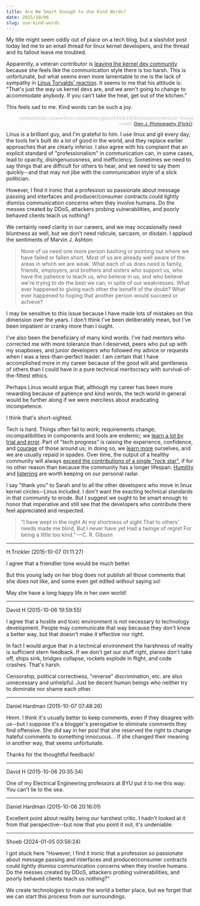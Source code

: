 ```yaml
---
title: Are We Smart Enough to Use Kind Words?
date: 2015/10/06
slug: use-kind-words
---
```


My title might seem oddly out of place on a tech blog, but a slashdot post today led me to an email thread for linux kernel developers, and the thread and its fallout leave me troubled.

Apparently, a veteran contributor is <a href="http://sarah.thesharps.us/2015/10/05/closing-a-door/" target="_blank">leaving the kernel dev community</a> because she feels like the communication style there is too harsh. This is unfortunate, but what seems even more lamentable to me is the lack of sympathy in <a href="http://marc.info/?l=linux-kernel&m=137392506516022&w=2" target="_blank">Linus Torvalds' reaction</a>. It seems to me that his attitude is: "That's just the way us kernel devs are, and we aren't going to change to accommodate anybody. If you can't take the heat, get out of the kitchen."

This feels sad to me. Kind words can be such a joy.

<p style="text-align:right;font-size:85%;color:silver;">[embed]https://www.flickr.com/photos/glenj/2410649592/sizes/m/[/embed]
[Image credit: <a href="https://www.flickr.com/photos/glenj/2410649592/sizes/o/" target="_blank">Glen J. Photography (Flickr)</a>]</p>
Linus is a brilliant guy, and I'm grateful to him. I use linux and git every day; the tools he's built do a lot of good in the world, and they replace earlier approaches that are clearly inferior. I also agree with his complaint that an explicit standard of "professionalism" in communication can, in some cases, lead to opacity, disingenuousness, and inefficiency. Sometimes we need to say things that are difficult for others to hear, and we need to say them quickly--and that may not jibe with the communication style of a slick politician.

However, I find it ironic that a profession so passionate about message passing and interfaces and producer/consumer contracts could lightly dismiss communication concerns when they involve humans. Do the messes created by DDoS, attackers probing vulnerabilities, and poorly behaved clients teach us nothing?

We certainly need clarity in our careers, and we may occasionally need bluntness as well, but we don't need ridicule, sarcasm, or disdain. I applaud the sentiments of Marvin J. Ashton:

<!--more-->
<blockquote>None of us need one more person bashing or pointing out where we have failed or fallen short. Most of us are already well aware of the areas in which we are weak. What each of us does need is family, friends, employers, and brothers and sisters who support us, who have the patience to teach us, who believe in us, and who believe we're trying to do the best we can, in spite of our weaknesses. What ever happened to giving each other the benefit of the doubt? What ever happened to hoping that another person would succeed or achieve?</blockquote>
I may be sensitive to this issue because I have made lots of mistakes on this dimension over the years. I don't think I've been deliberately mean, but I've been impatient or cranky more than I ought.

I've also been the beneficiary of many kind words. I've had mentors who corrected me with more tolerance than I deserved, peers who put up with my soapboxes, and junior developers who followed my advice or requests when I was a less-than-perfect leader. I am certain that I have accomplished more in my career because of the good will and gentleness of others than I could have in a pure technical meritocracy with survival-of-the-fittest ethics.

Perhaps Linus would argue that, although my career has been more rewarding because of patience and kind words, the tech world in general would be further along if we were merciless about eradicating incompetence.

I think that's short-sighted.

Tech is hard. Things often fail to work; requirements change; incompatibilities in components and tools are endemic; we <a href="../../../2012/09/25/six-learning-tips-for-tech-folks/">learn a lot by trial and error</a>. Part of "tech progress" is raising the experience, confidence, and <a href="../../../2013/05/31/courage-counts/">courage</a> of those around us; in doing so, we <a href="../../../2012/09/24/julie-jones-learn-voraciously/">learn more</a> ourselves, and we are usually repaid in spades. Over time, the output of a healthy community will always <a href="../../../2015/03/04/rockstars/">exceed the contributions of a single "rock star"</a>, if for no other reason than because the community has a longer lifespan. <a href="../../../2012/10/01/humility/">Humility</a> and <a href="../../../2012/10/02/lynn-bendixsen-listen/">listening</a> are worth keeping on our personal radar.

I say "thank you" to Sarah and to all the other developers who move in linux kernel circles--Linus included. I don't want the exacting technical standards in that community to erode. But I suggest we ought to be smart enough to honor that imperative and still see that the developers who contribute there feel appreciated and respected.
<blockquote>“I have wept in the night
At my shortness of sight
That to others' needs made me blind,
But I never have yet
Had a twinge of regret
For being a little too kind.”
—C. R. Gibson</blockquote>

---

H.Trickler (2015-10-07 01:11:27)

I agree that a friendlier tone would be much better. 

But this young lady on her blog does not publish all those comments that she does not like, and some even get edited without saying so!

May she have a long happy life in her own world!

---

David H (2015-10-06 19:59:55)

I agree that a hostile and toxic environment is not necessary to technology development. People may communicate that way because they don't know a better way, but that doesn't make it effective nor right.

In fact I would argue that in a technical environment the harshness of reality is sufficient stern feedback. If we don't get our stuff right, planes don't take off, ships sink, bridges collapse, rockets explode in flight, and code crashes. That's harsh.

Censorship, political correctness, "reverse" discrimination, etc. are also unnecessary and unhelpful. Just be decent human beings who neither try to dominate nor shame each other.

---

Daniel Hardman (2015-10-07 07:48:26)

Hmm. I think it's usually better to keep comments, even if they disagree with us--but I suppose it's a blogger's prerogative to eliminate comments they find offensive. She did say in her post that she reserved the right to change hateful comments to something innocuous... If she changed their meaning in another way, that seems unfortunate.

Thanks for the thoughtful feedback!

---

David H (2015-10-06 20:35:34)

One of my Electrical Engineering professors at BYU put it to me this way: You can't lie to the sea.

---

Daniel Hardman (2015-10-06 20:16:01)

Excellent point about reality being our harshest critic. I hadn't looked at it from that perspective--but now that you point it out, it's undeniable.

---

Shoeb (2024-01-05 03:56:24)

I got stuck here
"However, I find it ironic that a profession so passionate about message passing and interfaces and producer/consumer contracts could lightly dismiss communication concerns when they involve humans. Do the messes created by DDoS, attackers probing vulnerabilities, and poorly behaved clients teach us nothing?"

We create technologies to make the world a better place, but we forget that we can start this process from our surroundings.